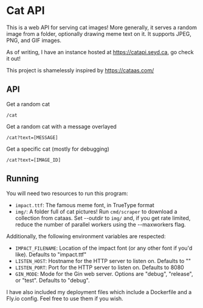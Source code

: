 # Cat API

This is a web API for serving cat images! More generally, it serves a random image from a folder, optionally drawing meme text on it. It supports JPEG, PNG, and GIF images.

As of writing, I have an instance hosted at https://catapi.seyd.ca, go check it out!

This project is shamelessly inspired by https://cataas.com/

## API

Get a random cat
```
/cat
```

Get a random cat with a message overlayed
```
/cat?text=[MESSAGE]
```

Get a specific cat (mostly for debugging)
```
/cat?text=[IMAGE_ID]
```

## Running

You will need two resources to run this program:

- `impact.ttf`: The famous meme font, in TrueType format
- `img/`: A folder full of cat pictures! Run `cmd/scraper` to download a collection from cataas. Set --outdir to `img/` and, if you get rate limited, reduce the number of parallel workers using the --maxworkers flag.

Additionally, the following environment variables are respected:

- `IMPACT_FILENAME`: Location of the impact font (or any other font if you'd like). Defaults to "impact.ttf"
- `LISTEN_HOST`: Hostname for the HTTP server to listen on. Defaults to ""
- `LISTEN_PORT`: Port for the HTTP server to listen on. Defaults to 8080
- `GIN_MODE`: Mode for the Gin web server. Options are "debug", "release", or "test". Defaults to "debug".

I have also included my deployment files which include a Dockerfile and a Fly.io config. Feel free to use them if you wish.